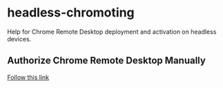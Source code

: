 # headless-chromoting
Help for Chrome Remote Desktop deployment and activation on headless devices.

## Authorize Chrome Remote Desktop Manually

[Follow this link](https://accounts.google.com/o/oauth2/auth?scope=https://www.googleapis.com/auth/chromoting%20https://www.googleapis.com/auth/googletalk%20https://www.googleapis.com/auth/userinfo.email&redirect_uri=https://talkgadget.google.com/talkgadget/blank&response_type=code&client_id=440925447803-avn2sj1kc099s0r7v62je5s339mu0am1.apps.googleusercontent.com&access_type=offline&approval_prompt=force)


